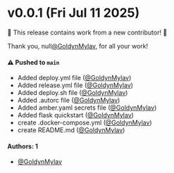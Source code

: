 # v0.0.1 (Fri Jul 11 2025)

:tada: This release contains work from a new contributor! :tada:

Thank you, null[@GoldynMylav](https://github.com/GoldynMylav), for all your work!

#### ⚠️ Pushed to `main`

- Added deploy.yml file ([@GoldynMylav](https://github.com/GoldynMylav))
- Added release.yml file ([@GoldynMylav](https://github.com/GoldynMylav))
- Added deploy.sh file ([@GoldynMylav](https://github.com/GoldynMylav))
- Added .autorc file ([@GoldynMylav](https://github.com/GoldynMylav))
- Added amber.yaml secrets file ([@GoldynMylav](https://github.com/GoldynMylav))
- Added flask quickstart ([@GoldynMylav](https://github.com/GoldynMylav))
- create .docker-compose.yml ([@GoldynMylav](https://github.com/GoldynMylav))
- create README.md ([@GoldynMylav](https://github.com/GoldynMylav))

#### Authors: 1

- [@GoldynMylav](https://github.com/GoldynMylav)

